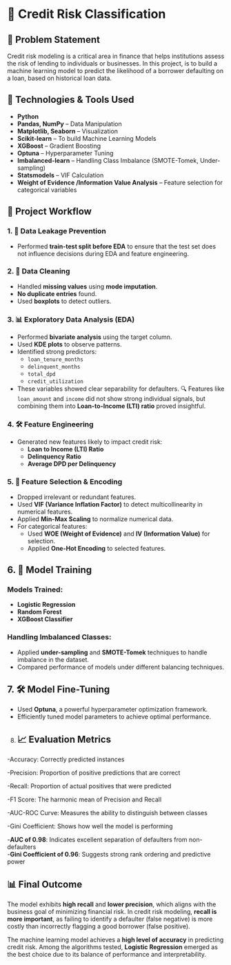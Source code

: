 # 🏦 Credit Risk Classification

## 📌 Problem Statement

Credit risk modeling is a critical area in finance that helps institutions assess the risk of lending to individuals or businesses. In this project, is to build a machine learning model to predict the likelihood of a borrower defaulting on a loan, based on historical loan data.

## 🧰 Technologies & Tools Used

- **Python**
- **Pandas, NumPy** – Data Manipulation
- **Matplotlib, Seaborn** – Visualization
- **Scikit-learn** –  To build Machine Learning Models
- **XGBoost** – Gradient Boosting 
- **Optuna** – Hyperparameter Tuning
- **Imbalanced-learn** – Handling Class Imbalance (SMOTE-Tomek, Under-sampling)
- **Statsmodels** – VIF Calculation
- **Weight of Evidence /Information Value  Analysis** – Feature selection for categorical variables

## 🧪 Project Workflow

### 1. 🧼 Data Leakage Prevention
- Performed **train-test split before EDA** to ensure that the test set does not influence decisions during EDA and feature engineering.

### 2. 🧹 Data Cleaning
- Handled **missing values** using **mode imputation**.
- **No duplicate entries** found.
- Used **boxplots** to detect outliers.

### 3. 📊 Exploratory Data Analysis (EDA)
- Performed **bivariate analysis** using the target column.
- Used **KDE plots** to observe patterns.
- Identified strong predictors:
  - `loan_tenure_months`
  - `delinquent_months`
  - `total_dpd`
  - `credit_utilization`
- These variables showed clear separability for defaulters.
🔍 Features like `loan_amount` and `income` did not show strong individual signals, but combining them into **Loan-to-Income (LTI) ratio** proved insightful.

### 4. 🛠️ Feature Engineering
- Generated new features likely to impact credit risk:
  - **Loan to Income (LTI) Ratio**
  - **Delinquency Ratio**
  - **Average DPD per Delinquency**

### 5. 🎯 Feature Selection & Encoding
- Dropped irrelevant or redundant features.
- Used **VIF (Variance Inflation Factor)** to detect multicollinearity in numerical features.
- Applied **Min-Max Scaling** to normalize numerical data.
- For categorical features:
  - Used **WOE (Weight of Evidence)** and **IV (Information Value)** for selection.
  - Applied **One-Hot Encoding** to selected features.
 
## 6. 🤖 Model Training

### Models Trained:
- **Logistic Regression**
- **Random Forest**
- **XGBoost Classifier**

### Handling Imbalanced Classes:
- Applied **under-sampling** and **SMOTE-Tomek** techniques to handle imbalance in the dataset.
- Compared performance of models under different balancing techniques.


## 7. 🛠️ Model Fine-Tuning

- Used **Optuna**, a powerful hyperparameter optimization framework.
- Efficiently tuned model parameters to achieve optimal performance.

8. ## 📈 Evaluation Metrics

-Accuracy: Correctly predicted instances

-Precision: Proportion of positive predictions that are correct

-Recall: Proportion of actual positives that were predicted

-F1 Score: The harmonic mean of Precision and Recall

-AUC-ROC Curve: Measures the ability to distinguish between classes

-Gini Coefficient: Shows how well the model is performing 

 -**AUC of 0.98**: Indicates excellent separation of defaulters from non-defaulters  
-**Gini Coefficient of 0.96**: Suggests strong rank ordering and predictive power

## 📊 Final Outcome
The model exhibits **high recall** and **lower precision**, which aligns with the business goal of minimizing financial risk. In credit risk modeling, **recall is more important**, as failing to identify a defaulter (false negative) is more costly than incorrectly flagging a good borrower (false positive).

The machine learning model achieves a **high level of accuracy**  in predicting credit risk. Among the algorithms tested, **Logistic Regression** emerged as the best choice due to its balance of performance and interpretability.

